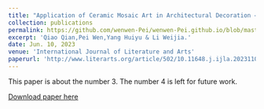 ```yaml
---
title: "Application of Ceramic Mosaic Art in Architectural Decoration — Taking Park Güell as an Example"
collection: publications
permalink: https://github.com/wenwen-Pei/wenwen-Pei.github.io/blob/master/files/10.11648.j.ijla.20231103.16.pdf
excerpt: 'Qiao Qian,Pei Wen,Yang Huiyu & Li Weijia.'
date: Jun. 10, 2023
venue: 'International Journal of Literature and Arts'
paperurl: 'http://www.literarts.org/article/502/10.11648.j.ijla.20231103.16'
---
```

This paper is about the number 3. The number 4 is left for future work.

[Download paper here](http://www.literarts.org/article/502/10.11648.j.ijla.20231103.16)
